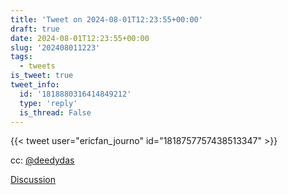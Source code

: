 ```yaml
---
title: 'Tweet on 2024-08-01T12:23:55+00:00'
draft: true
date: 2024-08-01T12:23:55+00:00
slug: '202408011223'
tags:
  - tweets
is_tweet: true
tweet_info:
  id: '1818880316414849212'
  type: 'reply'
  is_thread: False
---
```




{{< tweet user="ericfan_journo" id="1818757757438513347" >}}

cc: [@deedydas](https://x.com/deedydas)

[Discussion](https://x.com/sytelus/status/1818880316414849212)

